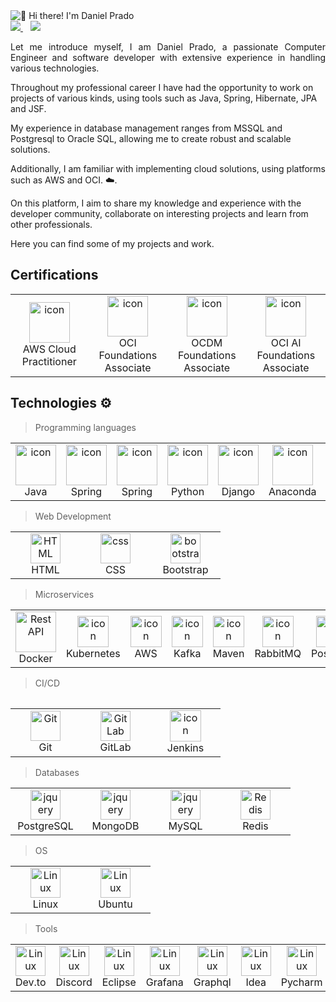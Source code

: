 <img src="https://imgur.com/a/okCL5rH" alt="👋 Hi there! I'm Daniel Prado" title="👋 Hi there! I'm Daniel Prado"/>
<div align="justify">

<a href="https://www.linkedin.com/in/danielpamoretty/">
<img src="https://img.shields.io/badge/Linkedin-%231DA1F2.svg?style=for-the-badge&logo=Linkedin&logoColor=white">
</a>
&nbsp;&nbsp;
<a href="https://t.me/Daniel_Amoretty07/">
<img src="https://img.shields.io/badge/telegram-2CA5E0?style=for-the-badge&logo=telegram&logoColor=white">
</a>

</div>
<p></p>
<p align="justify">Let me introduce myself, I am Daniel Prado, a passionate Computer Engineer and software developer with extensive experience in handling various technologies. ‍

Throughout my professional career I have had the opportunity to work on projects of various kinds, using tools such as Java, Spring, Hibernate, JPA and JSF. ️

My experience in database management ranges from MSSQL and Postgresql to Oracle SQL, allowing me to create robust and scalable solutions. ️

Additionally, I am familiar with implementing cloud solutions, using platforms such as AWS and OCI. ☁️.

On this platform, I aim to share my knowledge and experience with the developer community, collaborate on interesting projects and learn from other professionals.

Here you can find some of my projects and work.

</p>

## Certifications
<table>
  <tr>
    <td align="center" width="120">
        <img src="https://s12.gifyu.com/images/Sthig.png" alt="icon" width="65" height="65" />
      <br>AWS Cloud Practitioner
    </td>
    <td align="center" width="120">
        <img src="https://s10.gifyu.com/images/Sthi8.png" alt="icon" width="65" height="65" />
      <br>OCI Foundations Associate
    </td>
    <td align="center" width="120">
        <img src="https://s10.gifyu.com/images/StgOr.png" alt="icon" width="65" height="65" />
      <br>OCDM Foundations Associate
    </td>
    <td align="center" width="120">
        <img src="https://s12.gifyu.com/images/StgOt.png" alt="icon" width="65" height="65" />
      <br>OCI AI Foundations Associate
    </td>
    </tr>
</table>

## Technologies ⚙️
> Programming languages
<table>
  <tr>
    <td align="center" width="96">
        <img src="https://skillicons.dev/icons?i=java" alt="icon" width="65" height="65" />
      <br>Java
    </td>
    <td align="center" width="96">
        <img src="https://skillicons.dev/icons?i=spring" alt="icon" width="65" height="65" />
      <br>Spring
    </td>
    <td align="center" width="96">
        <img src="https://skillicons.dev/icons?i=hibernate" alt="icon" width="65" height="65" />
      <br>Spring
    </td>
    <td align="center" width="96">
      <a href="#macropower-tech">
        <img src="https://skillicons.dev/icons?i=python" alt="icon" width="65" height="65" />
      </a>
      <br>Python
    </td>
    <td align="center" width="96">
        <img src="https://skillicons.dev/icons?i=django" alt="icon" width="65" height="65" />
      <br>Django
    </td>
    <td align="center" width="96">
        <img src="https://skillicons.dev/icons?i=anaconda" alt="icon" width="65" height="65" />
      <br>Anaconda
    </td>
    <td align="center" width="96">
        <img src="https://skillicons.dev/icons?i=cs" width="65" height="65" alt="Rest API" />
      <br>Rest API
    </td>
    <td align="center" width="96">
        <img src="https://skillicons.dev/icons?i=dotnet" width="65" height="65" alt="Rest API" />
      <br>ASP
    </td>
    </tr>
    </table>

> Web Development
   <table>
    <tr>
        <td align="center"  width="96">
            <img src="https://skillicons.dev/icons?i=html" width="48" height="48" alt="HTML" />
        <br>HTML
        </td>
        <td align="center" width="96">
            <img src="https://skillicons.dev/icons?i=css" width="48" height="48" alt="css" />
        <br>CSS
        </td>
        <td align="center"  width="96">
            <img src="https://skillicons.dev/icons?i=bootstrap" width="48" height="48" alt="bootstrap" />
        <br>Bootstrap
        </td>
    </tr>
    </table>

  > Microservices  
   <table>
    <tr>    
    <td align="center" width="96">
        <img src="https://skillicons.dev/icons?i=docker" width="65" height="65" alt="Rest API" />
      <br>Docker
    </td>
    <td align="center" width="96">
        <img src="https://skillicons.dev/icons?i=kubernetes" alt="icon" width="50" height="50" />
      <br>Kubernetes
    </td>
   <td align="center" width="96">
        <img src="https://skillicons.dev/icons?i=aws" alt="icon" width="50" height="50" />
      <br>AWS
    </td>
   <td align="center" width="96">
        <img src="https://skillicons.dev/icons?i=kafka" alt="icon" width="50" height="50" />
      <br>Kafka
    </td>
       <td align="center" width="96">
        <img src="https://skillicons.dev/icons?i=maven" alt="icon" width="50" height="50" />
      <br>Maven
    </td>
    <td align="center" width="96">
        <img src="https://skillicons.dev/icons?i=rabbitmq" alt="icon" width="50" height="50" />
      <br>RabbitMQ
    </td>    
    <td align="center" width="96">
        <img src="https://skillicons.dev/icons?i=postman" alt="icon" width="50" height="50" />
      <br>Postman
    </td>  
  </tr>
    <table>

> CI/CD    
  <table>
  <tr>
    <td align="center" width="96">
        <img src="https://skillicons.dev/icons?i=git" width="48" height="48" alt="Git" />
      <br>Git
    </td>
    <td align="center"  width="96">
        <img src="https://skillicons.dev/icons?i=gitlab" width="48" height="48" alt="GitLab" />
      <br>GitLab
    </td> 
    <td align="center" width="96">
        <img src="https://skillicons.dev/icons?i=jenkins" alt="icon" width="50" height="50" />
      <br>Jenkins
    </td>  
  </tr>
</table>


> Databases
<table>
  <tr>
    <td align="center" width="96">
        <img src="https://skillicons.dev/icons?i=postgres" width="48" height="48" alt="jquery" />
      <br>PostgreSQL
    </td>
      <td align="center" width="96">
        <img src="https://skillicons.dev/icons?i=mongodb" width="48" height="48" alt="jquery" />
      <br>MongoDB
    </td>
    <td align="center" width="96">
        <img src="https://skillicons.dev/icons?i=mysql" width="48" height="48" alt="jquery" />
      <br>MySQL
    </td> 
    <td align="center" width="96">
        <img src="https://skillicons.dev/icons?i=redis" width="48" height="48" alt="Redis" />
      <br>Redis
    </td>
  </tr>
  </table>

  > OS
  <table>
   <tr>
    <td align="center" width="96">
        <img src="https://skillicons.dev/icons?i=linux" width="48" height="48" alt="Linux" />
      <br>Linux
    </td>
    <td align="center" width="96">
        <img src="https://skillicons.dev/icons?i=ubuntu" width="48" height="48" alt="Linux" />
      <br>Ubuntu
    </td>
  </tr>
  </table>

> Tools
  <table>
    <tr>
    <td align="center" width="96">
        <img src="https://skillicons.dev/icons?i=devto" width="48" height="48" alt="Linux" />
    <br>Dev.to
    </td>
   <td align="center" width="96">
        <img src="https://skillicons.dev/icons?i=discord" width="48" height="48" alt="Linux" />
    <br>Discord
    </td>
   <td align="center" width="96">
        <img src="https://skillicons.dev/icons?i=eclipse" width="48" height="48" alt="Linux" />
    <br>Eclipse
    </td>    
   <td align="center" width="96">
        <img src="https://skillicons.dev/icons?i=grafana" width="48" height="48" alt="Linux" />
    <br>Grafana
    </td> 
   <td align="center" width="96">
        <img src="https://skillicons.dev/icons?i=graphql" width="48" height="48" alt="Linux" />
    <br>Graphql
    </td> 
   <td align="center" width="96">
        <img src="https://skillicons.dev/icons?i=idea" width="48" height="48" alt="Linux" />
    <br>Idea
    </td> 
    <td align="center" width="96">
        <img src="https://skillicons.dev/icons?i=pycharm" width="48" height="48" alt="Linux" />
    <br>Pycharm
    </td> 
   <td align="center" width="96">
        <img src="https://skillicons.dev/icons?i=powershell" width="48" height="48" alt="Linux" />
    <br>Powershell
    </td> 
   <td align="center" width="96">
        <img src="https://skillicons.dev/icons?i=prometheus" width="48" height="48" alt="Linux" />
    <br>Prometheus
    </td>  
    </tr>
 
</table>
